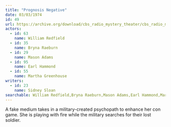 ```yaml
---
title: "Prognosis Negative"
date: 03/03/1974
id: 49
url: https://archive.org/download/cbs_radio_mystery_theater/cbs_radio_mystery_theater-0001-0050.zip/cbs_radio_mystery_theater-0001-0050%2Fcbsrmt_0049_prognosis_negative.mp3
actors:  
  - id: 63
    name: William Redfield  
  - id: 35
    name: Bryna Raeburn  
  - id: 29
    name: Mason Adams  
  - id: 95
    name: Earl Hammond  
  - id: 55
    name: Martha Greenhouse
writers:  
  - id: 23
    name: Sidney Sloan
searchable: William Redfield,Bryna Raeburn,Mason Adams,Earl Hammond,Martha Greenhouse Sidney Sloan
---
```

A fake medium takes in a military-created psychopath to enhance her con game. She is playing with fire while the military searches for their lost soldier.